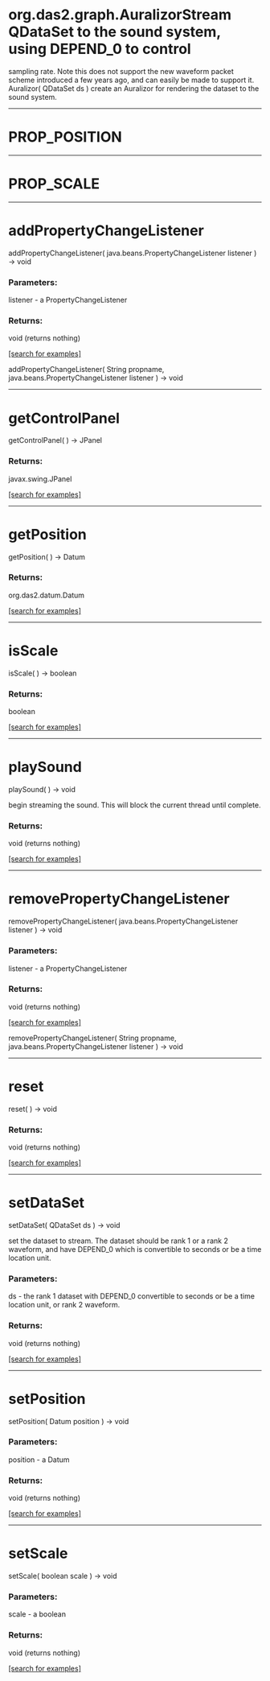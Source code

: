 # org.das2.graph.AuralizorStream QDataSet to the sound system, using DEPEND_0 to control
 sampling rate.  Note this does not support the new waveform packet 
 scheme introduced a few years ago, and can easily be made to support 
 it.
Auralizor( QDataSet ds )
create an Auralizor for rendering the dataset to the sound system.

***
<a name="PROP_POSITION"></a>
# PROP_POSITION



***
<a name="PROP_SCALE"></a>
# PROP_SCALE



***
<a name="addPropertyChangeListener"></a>
# addPropertyChangeListener
addPropertyChangeListener( java.beans.PropertyChangeListener listener ) &rarr; void



### Parameters:
listener - a PropertyChangeListener

### Returns:
void (returns nothing)


<a href="https://github.com/autoplot/dev/search?q=addPropertyChangeListener&unscoped_q=addPropertyChangeListener">[search for examples]</a>

addPropertyChangeListener( String propname, java.beans.PropertyChangeListener listener ) &rarr; void<br>
***
<a name="getControlPanel"></a>
# getControlPanel
getControlPanel(  ) &rarr; JPanel



### Returns:
javax.swing.JPanel


<a href="https://github.com/autoplot/dev/search?q=getControlPanel&unscoped_q=getControlPanel">[search for examples]</a>

***
<a name="getPosition"></a>
# getPosition
getPosition(  ) &rarr; Datum



### Returns:
org.das2.datum.Datum


<a href="https://github.com/autoplot/dev/search?q=getPosition&unscoped_q=getPosition">[search for examples]</a>

***
<a name="isScale"></a>
# isScale
isScale(  ) &rarr; boolean



### Returns:
boolean


<a href="https://github.com/autoplot/dev/search?q=isScale&unscoped_q=isScale">[search for examples]</a>

***
<a name="playSound"></a>
# playSound
playSound(  ) &rarr; void

begin streaming the sound.  This will block the current
 thread until complete.

### Returns:
void (returns nothing)


<a href="https://github.com/autoplot/dev/search?q=playSound&unscoped_q=playSound">[search for examples]</a>

***
<a name="removePropertyChangeListener"></a>
# removePropertyChangeListener
removePropertyChangeListener( java.beans.PropertyChangeListener listener ) &rarr; void



### Parameters:
listener - a PropertyChangeListener

### Returns:
void (returns nothing)


<a href="https://github.com/autoplot/dev/search?q=removePropertyChangeListener&unscoped_q=removePropertyChangeListener">[search for examples]</a>

removePropertyChangeListener( String propname, java.beans.PropertyChangeListener listener ) &rarr; void<br>
***
<a name="reset"></a>
# reset
reset(  ) &rarr; void



### Returns:
void (returns nothing)


<a href="https://github.com/autoplot/dev/search?q=reset&unscoped_q=reset">[search for examples]</a>

***
<a name="setDataSet"></a>
# setDataSet
setDataSet( QDataSet ds ) &rarr; void

set the dataset to stream.  The dataset should be 
 rank 1 or a rank 2 waveform, and have DEPEND_0 which is convertible
 to seconds or be a time location unit.

### Parameters:
ds - the rank 1 dataset with DEPEND_0 convertible to seconds or be a time location unit, or rank 2 waveform.

### Returns:
void (returns nothing)


<a href="https://github.com/autoplot/dev/search?q=setDataSet&unscoped_q=setDataSet">[search for examples]</a>

***
<a name="setPosition"></a>
# setPosition
setPosition( Datum position ) &rarr; void



### Parameters:
position - a Datum

### Returns:
void (returns nothing)


<a href="https://github.com/autoplot/dev/search?q=setPosition&unscoped_q=setPosition">[search for examples]</a>

***
<a name="setScale"></a>
# setScale
setScale( boolean scale ) &rarr; void



### Parameters:
scale - a boolean

### Returns:
void (returns nothing)


<a href="https://github.com/autoplot/dev/search?q=setScale&unscoped_q=setScale">[search for examples]</a>

